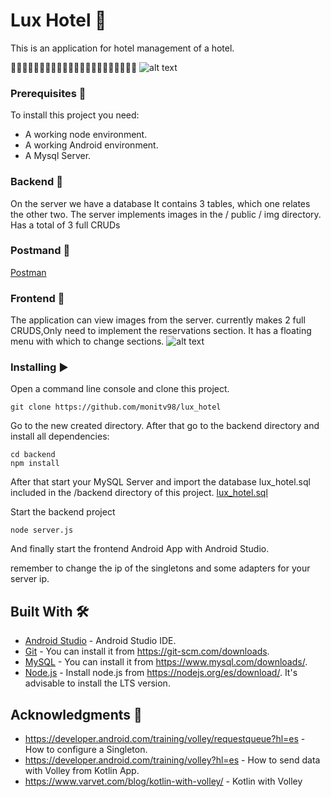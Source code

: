 # Lux Hotel 🏨

This is an application for hotel management of a hotel.

🏨🏨🏨🏨🏨🏨🏨🏨🏨🏨🏨🏨🏨🏨🏨🏨🏨🏨🏨🏨🏨🏨
![alt text](https://github.com/monitv98/lux_hotel/blob/master/captura.png)

### Prerequisites 📌

To install this project you need:
* A working node environment.
* A working Android environment.
* A Mysql Server.

### Backend 🔁
On the server we have a database
It contains 3 tables, which one relates the other two.
The server implements images in the / public / img directory.
Has a total of 3 full CRUDs

### Postmand 📄
[Postman](https://documenter.getpostman.com/view/12915900/TVYAgLa4)

### Frontend 📱
The application can view images from the server. currently makes 2 full CRUDS,Only need to implement the reservations section. It has a floating menu with which to change sections.
![alt text](https://github.com/monitv98/lux_hotel/blob/master/capturaMenu.png)


### Installing ▶️

Open a command line console and clone this project.

```
git clone https://github.com/monitv98/lux_hotel
```

Go to the new created directory. After that go to the backend directory and install all dependencies:

```
cd backend
npm install
```

After that start your MySQL Server and import the database lux_hotel.sql included in the /backend directory of this project.
[lux_hotel.sql](https://github.com/monitv98/lux_hotel/blob/master/backend/lux_hotel.sql)

Start the backend project

```
node server.js
```

And finally start the frontend Android App with Android Studio.

remember to change the ip of the singletons and some adapters for your server ip.

## Built With 🛠️

* [Android Studio](https://developer.android.com/studio?hl=es) - Android Studio IDE.
* [Git](https://git-scm.com) - You can install it from https://git-scm.com/downloads.
* [MySQL](https://www.mysql.com) - You can install it from https://www.mysql.com/downloads/.
* [Node.js](https://nodejs.org) - Install node.js from https://nodejs.org/es/download/. It's advisable to install the LTS version.

## Acknowledgments 👏

* https://developer.android.com/training/volley/requestqueue?hl=es - How to configure a Singleton.
* https://developer.android.com/training/volley?hl=es - How to send data with Volley from Kotlin App.
* https://www.varvet.com/blog/kotlin-with-volley/ - Kotlin with Volley
